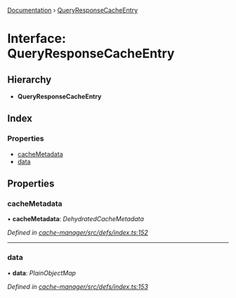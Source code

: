 [Documentation](../README.md) › [QueryResponseCacheEntry](queryresponsecacheentry.md)

# Interface: QueryResponseCacheEntry

## Hierarchy

* **QueryResponseCacheEntry**

## Index

### Properties

* [cacheMetadata](queryresponsecacheentry.md#cachemetadata)
* [data](queryresponsecacheentry.md#data)

## Properties

###  cacheMetadata

• **cacheMetadata**: *DehydratedCacheMetadata*

*Defined in [cache-manager/src/defs/index.ts:152](https://github.com/badbatch/graphql-box/blob/72586b55/packages/cache-manager/src/defs/index.ts#L152)*

___

###  data

• **data**: *PlainObjectMap*

*Defined in [cache-manager/src/defs/index.ts:153](https://github.com/badbatch/graphql-box/blob/72586b55/packages/cache-manager/src/defs/index.ts#L153)*
